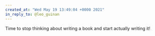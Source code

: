 ```yaml
---
created_at: "Wed May 19 13:49:04 +0000 2021"
in_reply_to: @leo_guinan
---
```


Time to stop thinking about writing a book and start actually writing it!